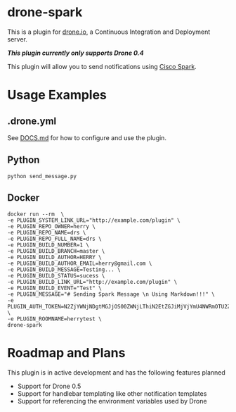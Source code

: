# drone-spark

This is a plugin for [drone.io](http://drone.io), a Continuous Integration and Deployment server.

***This plugin currently only supports Drone 0.4***

This plugin will allow you to send notifications using [Cisco Spark](http://ciscospark.com).

# Usage Examples

## .drone.yml

See [DOCS.md](DOCS.md) for how to configure and use the plugin.

## Python

```
python send_message.py
```

## Docker

```
docker run --rm  \
-e PLUGIN_SYSTEM_LINK_URL="http://example.com/plugin" \
-e PLUGIN_REPO_OWNER=herry \
-e PLUGIN_REPO_NAME=drs \
-e PLUGIN_REPO_FULL_NAME=drs \
-e PLUGIN_BUILD_NUMBER=1 \
-e PLUGIN_BUILD_BRANCH=master \
-e PLUGIN_BUILD_AUTHOR=HERRY \
-e PLUGIN_BUILD_AUTHOR_EMAIL=herry@gmail.com \
-e PLUGIN_BUILD_MESSAGE=Testing... \
-e PLUGIN_BUILD_STATUS=sucess \
-e PLUGIN_BUILD_LINK_URL="http://example.com/plugin" \
-e PLUGIN_BUILD_EVENT="Test" \
-e PLUGIN_MESSAGE="# Sending Spark Message \n Using Markdown!!!" \
-e PLUGIN_AUTH_TOKEN=N2ZjYWNjNDgtMGJjOS00ZWNjLThiN2EtZGJiMjVjYmU4NWRmOTU2ZWNiY2ItYjRk \
-e PLUGIN_ROOMNAME=herrytest \
drone-spark

```

# Roadmap and Plans

This plugin is in active development and has the following features planned

* Support for Drone 0.5
* Support for handlebar templating like other notification templates
* Support for referencing the environment variables used by Drone